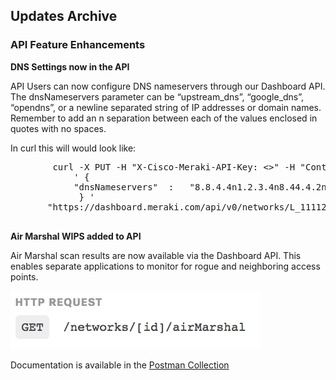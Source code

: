 ## Updates Archive

### API Feature Enhancements

**DNS Settings now in the API**

API Users can now configure DNS nameservers through our Dashboard API. The dnsNameservers parameter can be “upstream_dns”, “google_dns”, “opendns”, or a newline separated string of IP addresses or domain names. Remember to add an n separation between each of the values enclosed in quotes with no spaces.

In curl this will would look like:

 <xpm>
        <pre>
        curl -X PUT -H "X-Cisco-Meraki-API-Key: <<redacted>>" -H "Content-Type: application/json" -H "Cache-Control: no-cache" -d 
            ' {
            "dnsNameservers"  :   "8.8.4.4n1.2.3.4n8.44.4.2n1.22.3.4n11.1.1.3n11.111.1.1n111.22.11.33"
             } ' 
       "https://dashboard.meraki.com/api/v0/networks/L_11112222333444/vlans/1"
         </pre>
    </xpm>


**Air Marshal WIPS added to API**

Air Marshal scan results are now available via the Dashboard API. This enables separate applications to monitor for rogue and neighboring access points.

![](/images/tumblr_inline_on4ro6xz0I1qz98bp_400.png)

Documentation is available in the [Postman Collection](http://postman.meraki.com)

